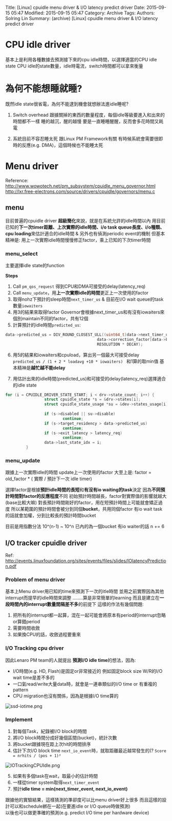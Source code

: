 Title: [Linux] cpuidle menu driver & I/O latency predict driver
Date: 2015-09-15 05:47
Modified: 2015-09-15 05:47
Category: Archive
Tags: 
Authors: Solring Lin
Summary: (archive) [Linux] cpuidle menu driver & I/O latency predict driver


# CPU idle driver
基本上是利用各種數據去預測接下來的cpu idle時間，以選擇適當的CPU idle state
CPU idle的state數量，idle時電流，switch時間都可以拿來衡量

# 為何不能想睡就睡?
既然idle state很省電，為何不能逮到機會就想辦法進idle睡呢?

1. Switch overhead
跟據關掉的東西的數量程度，每個idle等級要進入和出來的時間都不一樣
睡的越沉，醒的越慢
要是一直睡睡醒醒，反而會多花時間又耗電

2. 系統目前不容忍睡太死
跟Linux PM Framework有關
有時候系統會需要很即時的反應(e.g. DMA)，這個時候也不能睡太死

# Menu driver

Reference: 
http://www.wowotech.net/pm_subsystem/cpuidle_menu_governor.html
http://lxr.free-electrons.com/source/drivers/cpuidle/governors/menu.c

## menu

目前普遍的cpuidle driver
**超級簡化**來說，就是在系統允許的idle時間以內
用目前已知的**下一次timer距離、上次實際的idle時間、i/o task queue長度、i/o種類、cpu loading**來估計適合的idle時間 & 
另外也有偵測periodic event的機制
但基本精神是: 用上一次實際idle時間慢慢修正factor，乘上已知的下次timer時間

### menu_select

主要選擇idle state的function

**Steps**

1. Call ```pm_qos_request``` 得到CPU和DMA可接受的delay(latency_req)
2. Call ```menu_update```，用**上一次實際idle的時間**更正上一次使用的factor
3. 取得nohz下預計的sleep時間```next_timer_us``` & 目前在I/O wait queue的task數量```iowaiters``` 
4. 用3的結果來取得factor
	Governor會根據next_timer_us和有沒有iowaiters來個別maintain不同的factor，共有12個
5. 計算預計的idle時間```predicted_us```: 
``` c
data->predicted_us = DIV_ROUND_CLOSEST_ULL((uint64_t)data->next_timer_us *
                                        data->correction_factor[data->bucket],
                                        RESOLUTION * DECAY);
```
6. 用5的結果和iowaiters和cpuload，算出另一個最大可接受delay
	```predicted_us / (1 + 2 * loadavg +10 * iowaiters) ```
  和1算的取min值
  基本精神是**越忙越不能delay**
	
7. 用估計出來的idle時間(predicted_us)和可接受的delay(latency_req)選擇適合的idle state
``` c
for (i = CPUIDLE_DRIVER_STATE_START; i < drv->state_count; i++) {
                 struct cpuidle_state *s = &drv->states[i];
                 struct cpuidle_state_usage *su = &dev->states_usage[i];
 
                 if (s->disabled || su->disable)
                         continue;
                 if (s->target_residency > data->predicted_us)
                         continue;
                 if (s->exit_latency > latency_req)
                         continue;
                 data->last_state_idx = i;
         }
```

### menu_update

跟據上一次實際idle的時間 update上一次使用的factor
大至上是: factor = old_factor * ( 實際 / 預計下一次 idle timer)

選擇factor是根據**預計idle時間的長短**和**有沒有io waiting的task**決定
因為**不同預計時間對factor的反應程度**不同
初始預計時間越長，factor對實際值的影響就越大(base比較大嘛)
對長預計時間剛好的factor，用在短預計時間上可能就會矯正過度
所以某範圍的預計時間會被分到同個**bucket**，共用同個factor
有io wait task的話就會加權，分到比較長的預計時間bucket

目前是用指數分法 10^(n-1) ~ 10^n 已內的為一個bucket
有io waiter的話 n += 6


## I/O tracker cpuidle driver

Ref: 
http://events.linuxfoundation.org/sites/events/files/slides/IOlatencyPrediction.pdf

### Problem of menu driver

基本上Menu driver用已知的time來預測下一次的itle時間
並用之前實際因為其他interrupt而提早的idle時間來調整
........算是非常簡單的learning
而且是建立在**一段時間內的interrupt數量間隔差不多**的前提下
這樣的作法有幾個問題:

1. 把所有的interrupt都一起算，混在一起可能會將原本有period的interrupt忽略or算錯period
2. 需要時間收斂
3. 如果換CPU的話，收斂過程要重來

### I/O Tracking cpu driver

因此Lenaro PM team的人就提出 **預測I/O idle time**的想法，因為:
- I/O時間(e.g. HD, Flash)是固定or非常接近的
	例如固定block size W/R的I/O wait time是差不多的
- 一口氣read/write大量data時，就會是一連串類似的I/O time or 有重複的pattern
- CPU migration也沒有關係，因為是根據I/O time算的

![ssd-iotime.png](http://user-image.logdown.io/user/13673/blog/12890/post/300400/9ayfcScLQcGZnYaQCxOi_ssd-iotime.png)

### Implement

1. 對每個Task，紀錄被I/O block的時間
2. 將I/O block時間分成好幾個區間(bucket)，統計次數
3. 將bucket跟據現在距上次hit的時間排序
4. 估計下次I/O block time ```next_io_event```時，就取距離最近越常發生的(?
```Score = nrhits / (pos + 1)²```

![IOTrackingCPUIdle.png](http://user-image.logdown.io/user/13673/blog/12890/post/300400/sPFcKASwQWKDLZiXq1QB_IOTrackingCPUIdle.png)

5. 如果有多個task在wait，取最小的估計時間
6. 一樣從timer system取得```next_timer_event```
7. 預計**idle time = min(next_timer_event, next_io_event)**

跟據他的實驗結果，這樣猜測的準卻度可以比menu driver好上很多
而且這樣的設計可以和schedule綁在一起(在要進idle or I/O queue時做預測)  
以後也可以做更準確的預測(e.g. predict I/O time per hardware device)

